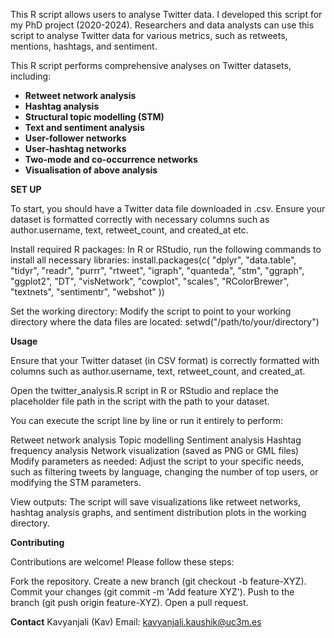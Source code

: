 This R script allows users to analyse Twitter data. I developed this script for my PhD project (2020-2024). Researchers and data analysts can use this script to analyse Twitter data for various metrics, such as retweets, mentions, hashtags, and sentiment.

This R script performs comprehensive analyses on Twitter datasets, including:
- **Retweet network analysis**
- **Hashtag analysis**
- **Structural topic modelling (STM)**
- **Text and sentiment analysis**
- **User-follower networks**
- **User-hashtag networks**
- **Two-mode and co-occurrence networks**
- **Visualisation of above analysis**

**SET UP**

To start, you should have a Twitter data file downloaded in .csv. Ensure your dataset is formatted correctly with necessary columns such as author.username, text, retweet_count, and created_at etc.

Install required R packages: In R or RStudio, run the following commands to install all necessary libraries:
install.packages(c(
  "dplyr", "data.table", "tidyr", "readr", "purrr", "rtweet", "igraph",
  "quanteda", "stm", "ggraph", "ggplot2", "DT", "visNetwork", "cowplot",
  "scales", "RColorBrewer", "textnets", "sentimentr", "webshot"
))

Set the working directory: Modify the script to point to your working directory where the data files are located:
setwd("/path/to/your/directory")

**Usage**

Ensure that your Twitter dataset (in CSV format) is correctly formatted with columns such as author.username, text, retweet_count, and created_at.

Open the twitter_analysis.R script in R or RStudio and replace the placeholder file path in the script with the path to your dataset.

You can execute the script line by line or run it entirely to perform:

Retweet network analysis
Topic modelling
Sentiment analysis
Hashtag frequency analysis
Network visualization (saved as PNG or GML files)
Modify parameters as needed: Adjust the script to your specific needs, such as filtering tweets by language, changing the number of top users, or modifying the STM parameters.

View outputs: The script will save visualizations like retweet networks, hashtag analysis graphs, and sentiment distribution plots in the working directory.

**Contributing**

Contributions are welcome! Please follow these steps:

Fork the repository.
Create a new branch (git checkout -b feature-XYZ).
Commit your changes (git commit -m 'Add feature XYZ').
Push to the branch (git push origin feature-XYZ).
Open a pull request.

**Contact**
Kavyanjali (Kav)
Email: kavyanjali.kaushik@uc3m.es

